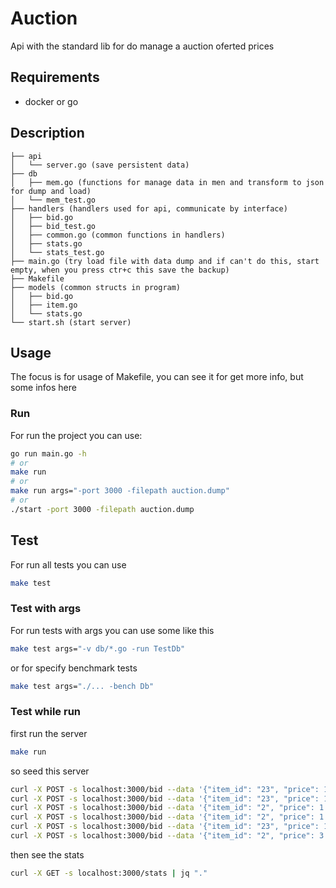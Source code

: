 # Auction

Api with the standard lib for do manage a auction oferted prices

## Requirements

- docker or go

## Description
```
├── api
│   └── server.go (save persistent data) 
├── db
│   ├── mem.go (functions for manage data in men and transform to json for dump and load)
│   └── mem_test.go
├── handlers (handlers used for api, communicate by interface)
│   ├── bid.go
│   ├── bid_test.go
│   ├── common.go (common functions in handlers)
│   ├── stats.go
│   └── stats_test.go
├── main.go (try load file with data dump and if can't do this, start empty, when you press ctr+c this save the backup) 
├── Makefile 
├── models (common structs in program) 
│   ├── bid.go 
│   ├── item.go
│   └── stats.go 
└── start.sh (start server)
```

## Usage

The focus is for usage of Makefile, you can see it for get more info, but some infos here

### Run
For run the project you can use:
```sh
go run main.go -h
# or 
make run
# or
make run args="-port 3000 -filepath auction.dump"
# or
./start -port 3000 -filepath auction.dump
```

## Test

For run all tests you can use
```sh
make test
````

### Test with args

For run tests with args you can use some like this
```sh
make test args="-v db/*.go -run TestDb"
```

or for specify benchmark tests
```sh
make test args="./... -bench Db"
```

### Test while run

first run the server
```sh
make run
```

so seed this server
```sh
curl -X POST -s localhost:3000/bid --data '{"item_id": "23", "price": 1.94, "client_id": "1"}'
curl -X POST -s localhost:3000/bid --data '{"item_id": "23", "price": 1.94, "client_id": "2"}'
curl -X POST -s localhost:3000/bid --data '{"item_id": "2", "price": 1.94, "client_id": "2"}'
curl -X POST -s localhost:3000/bid --data '{"item_id": "2", "price": 1.98, "client_id": "2"}'
curl -X POST -s localhost:3000/bid --data '{"item_id": "23", "price": 1.93, "client_id": "3"}'
curl -X POST -s localhost:3000/bid --data '{"item_id": "2", "price": 3.10, "client_id": "3"}'
```

then see the stats
```sh
curl -X GET -s localhost:3000/stats | jq "."
```
